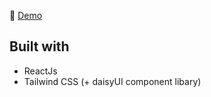 📌 <a href='https://contacts-app-senaoz.vercel.app/'>Demo</a>

## Built with
* ReactJs
* Tailwind CSS (+ daisyUI component libary)
